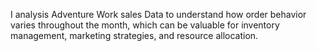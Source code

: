I analysis Adventure Work sales Data to understand how order behavior varies throughout the month, which can be valuable for inventory management, marketing strategies, and resource allocation.
